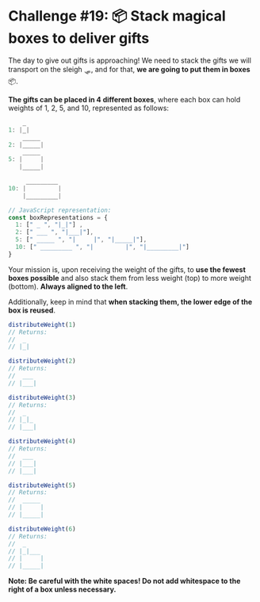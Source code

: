 # Challenge #19: 📦 Stack magical boxes to deliver gifts

The day to give out gifts is approaching! We need to stack the gifts we will transport on the sleigh 🛷, and for that, **we are going to put them in boxes** 📦.

**The gifts can be placed in 4 different boxes**, where each box can hold weights of 1, 2, 5, and 10, represented as follows:

```js
    _
1: |_|
    _____
2: |_____|
    _____
5: |     |
   |_____|

     _________
10: |         |
    |_________|

// JavaScript representation:
const boxRepresentations = {
  1: [" _ ", "|_|"] ,
  2: [" ___ ", "|___|"],
  5: [" _____ ", "|     |", "|_____|"],
  10: [" _________ ", "|         |", "|_________|"]
}
```

Your mission is, upon receiving the weight of the gifts, to **use the fewest boxes possible** and also stack them from less weight (top) to more weight (bottom). **Always aligned to the left**.

Additionally, keep in mind that **when stacking them, the lower edge of the box is reused**.

```js
distributeWeight(1)
// Returns:
//  _
// |_|

distributeWeight(2)
// Returns:
//  ___
// |___|

distributeWeight(3)
// Returns:
//  _
// |_|_
// |___|

distributeWeight(4)
// Returns:
//  ___
// |___|
// |___|

distributeWeight(5)
// Returns:
//  _____
// |     |
// |_____|

distributeWeight(6)
// Returns:
//  _
// |_|___
// |     |
// |_____|
```

**Note: Be careful with the white spaces! Do not add whitespace to the right of a box unless necessary.**
